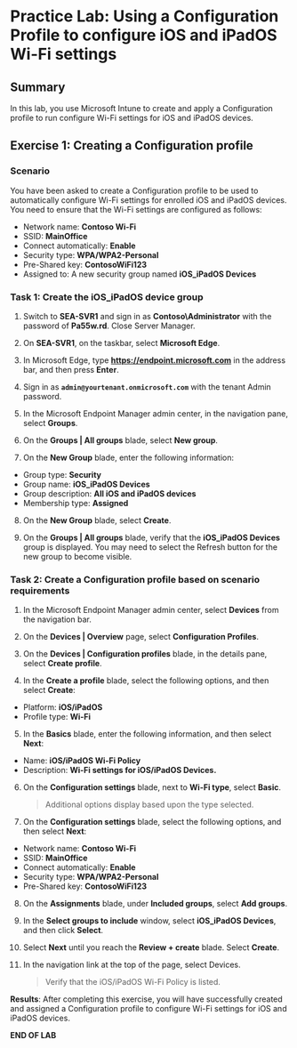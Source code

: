 # Practice Lab: Using a Configuration Profile to configure iOS and iPadOS Wi-Fi settings

## Summary

In this lab, you use Microsoft Intune to create and apply a Configuration profile to run configure Wi-Fi settings for iOS and iPadOS devices.

## Exercise 1: Creating a Configuration profile

### Scenario

You have been asked to create a Configuration profile to be used to automatically configure Wi-Fi settings for enrolled iOS and iPadOS devices. You need to ensure that the Wi-Fi settings are configured as follows:

- Network name: **Contoso Wi-Fi**
- SSID: **MainOffice**
- Connect automatically: **Enable**
- Security type: **WPA/WPA2-Personal**
- Pre-Shared key: **ContosoWiFi123**
- Assigned to: A new security group named **iOS_iPadOS Devices**

### Task 1: Create the iOS_iPadOS device group

1. Switch to **SEA-SVR1** and sign in as **Contoso\Administrator** with the password of **Pa55w.rd**. Close Server Manager.

2. On **SEA-SVR1**, on the taskbar, select **Microsoft Edge**.

3. In Microsoft Edge, type **https://endpoint.microsoft.com** in the address bar, and then press **Enter**. 

4. Sign in as **`admin@yourtenant.onmicrosoft.com`** with the tenant Admin password.

5. In the Microsoft Endpoint Manager admin center, in the navigation pane, select **Groups**.

6. On the **Groups | All groups** blade, select **New group**.

7. On the **New Group** blade, enter the following information:

- Group type: **Security**
- Group name: **iOS_iPadOS Devices**
- Group description: **All iOS and iPadOS devices**
- Membership type: **Assigned**

8. On the **New Group** blade, select **Create**. 

9. On the **Groups | All groups** blade, verify that the **iOS_iPadOS Devices** group is displayed. You may need to select the Refresh button for the new group to become visible.

### Task 2: Create a Configuration profile based on scenario requirements

1. In the Microsoft Endpoint Manager admin center, select **Devices** from the navigation bar.

2. On the **Devices | Overview** page, select **Configuration Profiles**.

3. On the **Devices | Configuration profiles** blade, in the details pane, select **Create profile**.

4. In the **Create a profile** blade, select the following options, and then select **Create**:

- Platform: **iOS/iPadOS**
- Profile type: **Wi-Fi**

5. In the **Basics** blade, enter the following information, and then select **Next**:

- Name: **iOS/iPadOS Wi-Fi Policy**
- Description: **Wi-Fi settings for iOS/iPadOS Devices.**

6. On the **Configuration settings** blade, next to **Wi-Fi type**, select **Basic**. 

   > Additional options display based upon the type selected.

7. On the **Configuration settings** blade, select the following options, and then select **Next**:

- Network name: **Contoso Wi-Fi**
- SSID: **MainOffice**
- Connect automatically: **Enable**
- Security type: **WPA/WPA2-Personal**
- Pre-Shared key: **ContosoWiFi123**

8. On the **Assignments** blade, under **Included groups**, select **Add groups**.

9. In the **Select groups to include** window, select **iOS_iPadOS Devices**, and then click **Select**.

10. Select **Next** until you reach the **Review + create** blade. Select **Create**.

11. In the navigation link at the top of the page, select Devices. 

    > Verify that the iOS/iPadOS Wi-Fi Policy is listed.

**Results**: After completing this exercise, you will have successfully created and assigned a Configuration profile to configure Wi-Fi settings for iOS and iPadOS devices.

**END OF LAB**
